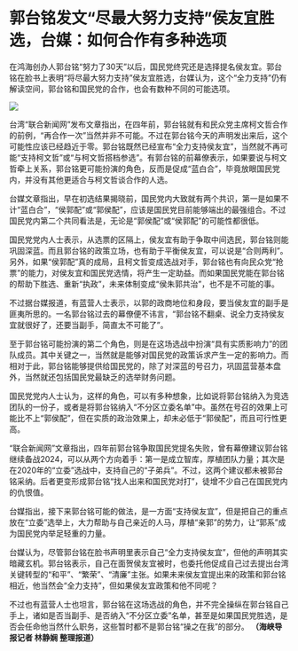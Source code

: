 # 郭台铭发文“尽最大努力支持”侯友宜胜选，台媒：如何合作有多种选项

在鸿海创办人郭台铭“努力了30天”以后，国民党终究还是选择提名侯友宜。郭台铭在脸书上表明“将尽最大努力支持”侯友宜胜选，台媒认为，这个“全力支持”仍有解读空间，郭台铭和国民党的合作，也会有数种不同的可能选项。

![](https://inews.gtimg.com/om_bt/ObfSMy1DlXpxVkvWI8_DDjvWWKnSQ8qOrwNO8iBMOPzoQAA/1000)

台湾“联合新闻网”发布文章指出，在四年前，郭台铭就有和民众党主席柯文哲合作的前例，“再合作一次”当然并非不可能。不过在郭台铭今天的声明发出来后，这个可能性应该已经趋近于零。郭台铭既然已经宣布“全力支持侯友宜”，当然就不再可能“支持柯文哲”或“与柯文哲搭档参选”。有郭台铭的前幕僚表示，如果要说与柯文哲牵上关系，郭台铭更可能扮演的角色，反而是促成“蓝白合”，毕竟放眼国民党内，并没有其他更适合与柯文哲谈合作的人选。

台媒文章指出，早在初选结果揭晓前，国民党内大致就有两个共识，第一是如果不计“蓝白合”，“侯郭配”或“郭侯配”，应该是国民党目前能够端出的最强组合。不过国民党内第二个共同看法是，无论是“郭侯配”或“侯郭配”的可能性都很低。

国民党党内人士表示，从选票的区隔上，侯友宜有助于争取中间选民，郭台铭则能巩固深蓝。而且郭台铭的政策立场，也有助于平衡侯友宜，可以说是“合则两利”。另外，如果“侯郭配”真的成局，且柯文哲变成选战对手，郭台铭也有向民众党“抢票”的能力，对侯友宜和国民党选情，将产生一定助益。而如果国民党能在郭台铭的帮助下胜选、重新“执政”，未来体制变成“侯朱郭共治”，也不是不可能的事。

不过据台媒报道，有蓝营人士表示，以郭的政商地位和身段，要当侯友宜的副手是匪夷所思的。一名郭台铭过去的幕僚便不讳言，“郭台铭不翻桌、说全力支持侯友宜就很好了，还要当副手，简直太不可能了”。

至于郭台铭可能扮演的第二个角色，则是在这场选战中扮演“具有实质影响力”的团队成员。其中关键之一，当然就是能够对国民党的政策诉求产生一定的影响力。而相对于此，郭台铭能够提供给国民党的，除了对深蓝的号召力，巩固蓝营基本盘外，当然就还包括国民党最缺乏的选举财务问题。

国民党党内人士认为，这样的角色，可以有多种想象，比如说将郭台铭纳入为竞选团队的一份子，或者是将郭台铭纳入“不分区立委名单”中。虽然在号召的效果上可能比不上“郭侯配”，但在实质的政治效果上，却未必低于“郭侯配”，而且可行性更高。

“联合新闻网”文章指出，四年前郭台铭争取国民党提名失败，曾有幕僚建议郭台铭继续备战2024，可以从两个方向着手：第一是成立智库，厚植团队力量；其次是在2020年的“立委”选战中，支持自己的“子弟兵”。不过，这两个建议都未被郭台铭采纳。后者更变形成郭台铭“找人出来和国民党对打”，徒增不少自己在国民党内的仇恨值。

台媒指出，接下来郭台铭可能的做法，是一方面“支持侯友宜”，但是把自己的重点放在“立委”选举上，大力帮助与自己亲近的人马，厚植“亲郭”的势力，让“郭系”成为国民党内举足轻重的力量。

台媒认为，尽管郭台铭在脸书声明里表示自己“全力支持侯友宜”，但他的声明其实暗藏玄机。郭台铭表示，自己在面贺侯友宜被时，也委托他促成自己过去提出台湾关键转型的“和平”、“繁荣”、“清廉”主张。如果未来侯友宜提出来的政策和郭台铭相近，他当然会“全力支持”，但如果侯友宜政策和他不同呢？

不过也有蓝营人士也坦言，郭台铭在这场选战的角色，并不完全操纵在郭台铭自己手上，诸如是否当副手、是否纳入“不分区立委”名单，甚至是如果国民党胜选，是否会任命他当然什么职务，这些暂时都不是郭台铭“操之在我”的部分。
**（海峡导报记者 林静娴 整理报道）**

